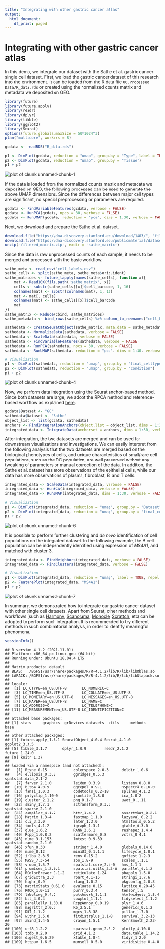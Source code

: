 ```yaml
---
title: "Integrating with other gastric cancer atlas"
output:
  html_document:
    df_print: paged
---
```


# Integrating with other gastric cancer atlas

In this demo, we integrate our dataset with the Sathe et al. gastric cancer single cell dataset. First, we load the gastric cancer dataset of this research into the environment. It can be loaded from the R data file `00.Processed Data/R_data.rds` or created using the normalized counts matrix and metadata we deposited on GEO.


```r
library(future)
library(future.apply)
library(readr)
library(dplyr)
library(tibble)
library(ggplot2)
library(Seurat)
options(future.globals.maxSize = 50*1024^3)
plan("multicore", workers = 8)

gcdata <- readRDS("R_data.rds")

p1 <- DimPlot(gcdata, reduction = "umap", group.by = "Type", label = TRUE, repel = TRUE)
p2 <- DimPlot(gcdata, reduction = "umap", group.by = "Tissue")
p1 + p2
```

![plot of chunk unnamed-chunk-1](figure/unnamed-chunk-1-1.png)

If the data is loaded from the normalized counts matrix and metadata we deposited on GEO, the following processes can be used to generate the above UMAP dimensions. Since the differences between major cell types are significant, no special preprocessing or parameters are required.


```r
gcdata <- FindVariableFeatures(gcdata, verbose = FALSE)
gcdata <- RunPCA(gcdata, npcs = 30, verbose = FALSE)
gcdata <- RunUMAP(gcdata, reduction = "pca", dims = 1:30, verbose = FALSE)
```

Next, we download and prepare the Sathe et al. dataset.


```r
download.file("https://dna-discovery.stanford.edu/download/1403/", "filtered_matrix.zip", method = "curl", extra = '-k')
download.file("https://dna-discovery.stanford.edu/publicmaterial/datasets/gastric_scRNAseq/cell_labels.csv", "cell_labels.csv", method = "curl", extra = '-k')
unzip("filtered_matrix.zip", exdir = "sathe_matrix")
```

Since the data is raw unprocessed counts of each sample, it needs to be merged and processed with the basic workflow.


```r
sathe_meta <- read_csv("cell_labels.csv")
sathe_cells <- split(sathe_meta, sathe_meta$orig.ident)
sathe_matrices <- future_lapply(names(sathe_cells), function(x){
    mat <- Read10X(file.path('sathe_matrix', x))
    cells <- substr(sathe_cells[[x]]$cell_barcode, 1, 16)
    colnames(mat) <- substr(colnames(mat), 1, 16)
    mat <- mat[, cells]
    colnames(mat) <- sathe_cells[[x]]$cell_barcode
    mat
})
sathe_matrix <- Reduce(cbind, sathe_matrices)
sathe_metadata <- bind_rows(sathe_cells) %>% column_to_rownames("cell_barcode")

sathedata <- CreateSeuratObject(sathe_matrix, meta.data = sathe_metadata)
sathedata <- NormalizeData(sathedata, verbose = FALSE)
sathedata <- ScaleData(sathedata, verbose = FALSE)
sathedata <- FindVariableFeatures(sathedata, verbose = FALSE)
sathedata <- RunPCA(sathedata, npcs = 30, verbose = FALSE)
sathedata <- RunUMAP(sathedata, reduction = "pca", dims = 1:30, verbose = FALSE)

# Visualization
p1 <- DimPlot(sathedata, reduction = "umap", group.by = "final_celltype", label = TRUE, repel = TRUE)
p2 <- DimPlot(sathedata, reduction = "umap", group.by = "condition")
p1 + p2
```

![plot of chunk unnamed-chunk-4](figure/unnamed-chunk-4-1.png)

Now, we perform data integration using the Seurat anchor-based method. Since both datasets are large, we adopt the RPCA method and reference-based workflow as explained [here](https://satijalab.org/seurat/articles/integration_large_datasets.html).


```r
gcdata$Dataset <- "GC"
sathedata$Dataset <- "Sathe"
object_list <- list(gcdata, sathedata)
anchors <- FindIntegrationAnchors(object.list = object_list, dims = 1:30, reference = 1, reduction = "rpca", verbose = FALSE)
integrated_data <- IntegrateData(anchorset = anchors, dims = 1:30, verbose = FALSE)
```

After integration, the two datasets are merged and can be used for downstream visualizations and investigations. We can easily interpret from the following analysis that the two datasets are merged based on the biological phenotypes of cells, and unique characteristics of small/rare cell populations, such as the DC population, are well preserved without any tweaking of parameters or manual correction of the data. In addition, the Sathe et al. dataset has more observations of the epithelial cells, while our data has more observations of plasma, fibroblast, B, and T cells.


```r
integrated_data <- ScaleData(integrated_data, verbose = FALSE)
integrated_data <- RunPCA(integrated_data, verbose = FALSE)
integrated_data <- RunUMAP(integrated_data, dims = 1:30, verbose = FALSE)

# Visualization
p1 <- DimPlot(integrated_data, reduction = "umap", group.by = "Dataset")
p2 <- DimPlot(integrated_data, reduction = "umap", group.by = "final_celltype", label = TRUE, repel = TRUE) + ggtitle("Sathe et al. Annotations")
p1 + p2
```

![plot of chunk unnamed-chunk-6](figure/unnamed-chunk-6-1.png)

It is possible to perform further clustering and *de novo* identification of cell populations on the integrated dataset. In the following example, the B cell population can be independently identified using expression of *MS4A1*, and matched with cluster 3.


```r
integrated_data <- FindNeighbors(integrated_data, verbose = FALSE)
integrated_data <- FindClusters(integrated_data, verbose = FALSE)

# Visualization
p1 <- DimPlot(integrated_data, reduction = "umap", label = TRUE, repel = TRUE)
p2 <- FeaturePlot(integrated_data, "MS4A1")
p1 + p2
```

![plot of chunk unnamed-chunk-7](figure/unnamed-chunk-7-1.png)

In summary, we demonstrated how to integrate our gastric cancer dataset with other single cell datasets. Apart from Seurat, other methods and workflows (such as [Harmony](https://github.com/immunogenomics/harmony), [Scanorama](https://github.com/brianhie/scanorama), [Monocle](http://cole-trapnell-lab.github.io/monocle-release/), [Scrattch](https://github.com/AllenInstitute/scrattch), etc) can be adopted to perform such integration. It is recommended to try different methods in such combinatorial analysis, in order to identify meaningful phenomena.


```r
sessionInfo()
```

```
## R version 4.1.2 (2021-11-01)
## Platform: x86_64-pc-linux-gnu (64-bit)
## Running under: Ubuntu 18.04.4 LTS
## 
## Matrix products: default
## BLAS:   /BGFS1/usr/share/packages/R/R-4.1.2/lib/R/lib/libRblas.so
## LAPACK: /BGFS1/usr/share/packages/R/R-4.1.2/lib/R/lib/libRlapack.so
## 
## locale:
##  [1] LC_CTYPE=en_US.UTF-8       LC_NUMERIC=C              
##  [3] LC_TIME=en_US.UTF-8        LC_COLLATE=en_US.UTF-8    
##  [5] LC_MONETARY=en_US.UTF-8    LC_MESSAGES=en_US.UTF-8   
##  [7] LC_PAPER=en_US.UTF-8       LC_NAME=C                 
##  [9] LC_ADDRESS=C               LC_TELEPHONE=C            
## [11] LC_MEASUREMENT=en_US.UTF-8 LC_IDENTIFICATION=C       
## 
## attached base packages:
## [1] stats     graphics  grDevices datasets  utils     methods   base     
## 
## other attached packages:
## [1] future.apply_1.8.1 SeuratObject_4.0.4 Seurat_4.1.0       ggplot2_3.3.5     
## [5] tibble_3.1.7       dplyr_1.0.9        readr_2.1.2        future_1.24.0     
## [9] knitr_1.37        
## 
## loaded via a namespace (and not attached):
##   [1] Rtsne_0.15            colorspace_2.0-3      deldir_1.0-6         
##   [4] ellipsis_0.3.2        ggridges_0.5.3        spatstat.data_2.1-2  
##   [7] farver_2.1.0          leiden_0.3.9          listenv_0.8.0        
##  [10] bit64_4.0.5           ggrepel_0.9.1         RSpectra_0.16-0      
##  [13] fansi_1.0.3           codetools_0.2-18      splines_4.1.2        
##  [16] polyclip_1.10-0       jsonlite_1.8.0        ica_1.0-2            
##  [19] cluster_2.1.2         png_0.1-7             uwot_0.1.11          
##  [22] shiny_1.7.1           sctransform_0.3.3     spatstat.sparse_2.1-0
##  [25] compiler_4.1.2        httr_1.4.2            assertthat_0.2.1     
##  [28] Matrix_1.3-4          fastmap_1.1.0         lazyeval_0.2.2       
##  [31] cli_3.3.0             later_1.3.0           htmltools_0.5.2      
##  [34] tools_4.1.2           igraph_1.3.1          gtable_0.3.0         
##  [37] glue_1.6.2            RANN_2.6.1            reshape2_1.4.4       
##  [40] Rcpp_1.0.8.2          scattermore_0.8       vctrs_0.4.1          
##  [43] nlme_3.1-153          lmtest_0.9-39         spatstat.random_2.1-0
##  [46] xfun_0.30             stringr_1.4.0         globals_0.14.0       
##  [49] mime_0.12             miniUI_0.1.1.1        lifecycle_1.0.1      
##  [52] irlba_2.3.5           renv_0.15.2           goftest_1.2-3        
##  [55] MASS_7.3-54           zoo_1.8-9             scales_1.1.1         
##  [58] vroom_1.5.7           spatstat.core_2.4-0   hms_1.1.1            
##  [61] promises_1.2.0.1      spatstat.utils_2.3-0  parallel_4.1.2       
##  [64] RColorBrewer_1.1-2    reticulate_1.24       pbapply_1.5-0        
##  [67] gridExtra_2.3         rpart_4.1-15          stringi_1.7.6        
##  [70] highr_0.9             rlang_1.0.2           pkgconfig_2.0.3      
##  [73] matrixStats_0.61.0    evaluate_0.15         lattice_0.20-45      
##  [76] ROCR_1.0-11           purrr_0.3.4           tensor_1.5           
##  [79] labeling_0.4.2        patchwork_1.1.1       htmlwidgets_1.5.4    
##  [82] bit_4.0.4             cowplot_1.1.1         tidyselect_1.1.2     
##  [85] parallelly_1.30.0     RcppAnnoy_0.0.19      plyr_1.8.6           
##  [88] magrittr_2.0.3        R6_2.5.1              generics_0.1.2       
##  [91] DBI_1.1.2             mgcv_1.8-38           pillar_1.7.0         
##  [94] withr_2.5.0           fitdistrplus_1.1-8    survival_3.2-13      
##  [97] abind_1.4-5           crayon_1.5.1          KernSmooth_2.23-20   
## [100] utf8_1.2.2            spatstat.geom_2.3-2   plotly_4.10.0        
## [103] tzdb_0.2.0            grid_4.1.2            data.table_1.14.2    
## [106] digest_0.6.29         xtable_1.8-4          tidyr_1.2.0          
## [109] httpuv_1.6.5          munsell_0.5.0         viridisLite_0.4.0
```



